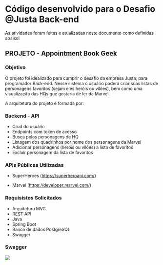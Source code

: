 # Código desenvolvido para o Desafio @Justa Back-end

As atividades foram feitas e atualizadas neste documento como definidas abaixo!

## PROJETO - Appointment Book Geek

### Objetivo

O projeto foi idealizado para cumprir o desafio da empresa Justa, para programador Back-end.
Nesse sistema o usuário poderá criar suas listas de personagens favoritos (sejam eles heróis ou vilões), bem como uma visualização das HQs que gostaria de ler da Marvel.

A arquitetura do projeto é formada por:

### Backend - API

- Crud do usuário
- Endpoints com token de acesso
- Busca pelos personagens de HQ
- Listagem dos quadrinhos por nome dos personagens da Marvel
- Adicionar personagens (heróis ou vilões) a lista de favoritos
- Excluir personagem da lista de favoritos

### APIs Públicas Utilizadas

- SuperHeroes (https://superheroapi.com/)

- Marvel (https://developer.marvel.com/)


### Requisistos Solicitados 

- Arquitetura MVC
- REST API
- Java
- Spring Boot
- Banco de dados PostgreSQL
- Swagger

### Swagger
![](https://spring-back-ionic.s3-sa-east-1.amazonaws.com/swagger-back.png)
